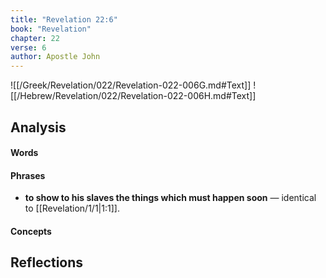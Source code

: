 ```yaml
---
title: "Revelation 22:6"
book: "Revelation"
chapter: 22
verse: 6
author: Apostle John
---
```

![[/Greek/Revelation/022/Revelation-022-006G.md#Text]]
![[/Hebrew/Revelation/022/Revelation-022-006H.md#Text]]

## Analysis

#### Words

#### Phrases
- **to show to his slaves the things which must happen soon** — identical to [[Revelation/1/1|1:1]].

#### Concepts

## Reflections
